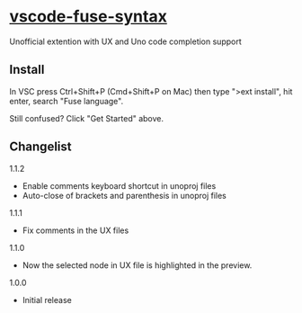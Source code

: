 # [vscode-fuse-syntax](https://github.com/sergiirocks/vscode-fuse-syntax)

Unofficial extention with UX and Uno code completion support

## Install

In VSC press Ctrl+Shift+P (Cmd+Shift+P on Mac) then type ">ext install", hit enter, search "Fuse language".

Still confused? Click "Get Started" above.


## Changelist

1.1.2
  - Enable comments keyboard shortcut in unoproj files
  - Auto-close of brackets and parenthesis in unoproj files

1.1.1
  - Fix comments in the UX files

1.1.0
  - Now the selected node in UX file is highlighted in the preview.

1.0.0
  - Initial release